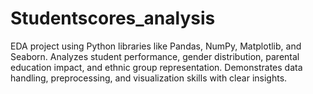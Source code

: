 # Studentscores_analysis
EDA project using Python libraries like Pandas, NumPy, Matplotlib, and Seaborn. Analyzes student performance, gender distribution, parental education impact, and ethnic group representation. Demonstrates data handling, preprocessing, and visualization skills with clear insights.
